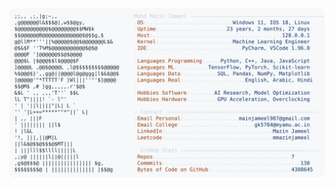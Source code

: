 <picture>
  <source srcset="https://raw.githubusercontent.com/mmazinjameel/mmazinjameel/main/dark_mode.svg?v=1738415231" media="(prefers-color-scheme: dark)">
  <img src="https://raw.githubusercontent.com/mmazinjameel/mmazinjameel/main/light_mode.svg?v=1738415231">
</picture>
